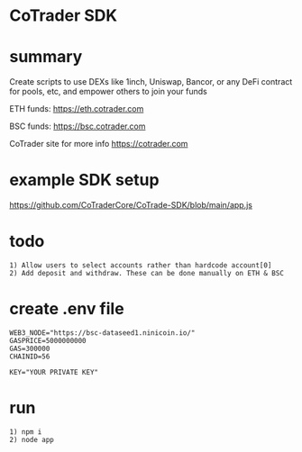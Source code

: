 # CoTrader SDK

# summary
Create scripts to use DEXs like 1inch, Uniswap, Bancor, or any DeFi contract for pools, etc, and empower others to join your funds

ETH funds: https://eth.cotrader.com

BSC funds: https://bsc.cotrader.com

CoTrader site for more info https://cotrader.com

# example SDK setup
https://github.com/CoTraderCore/CoTrade-SDK/blob/main/app.js

# todo
```
1) Allow users to select accounts rather than hardcode account[0]
2) Add deposit and withdraw. These can be done manually on ETH & BSC
```

# create .env file
```
WEB3_NODE="https://bsc-dataseed1.ninicoin.io/"
GASPRICE=5000000000
GAS=300000
CHAINID=56

KEY="YOUR PRIVATE KEY"
```

# run
```
1) npm i
2) node app
```
